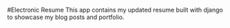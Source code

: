 #Electronic Resume
This app contains my updated resume built with django to showcase my blog posts and portfolio.

